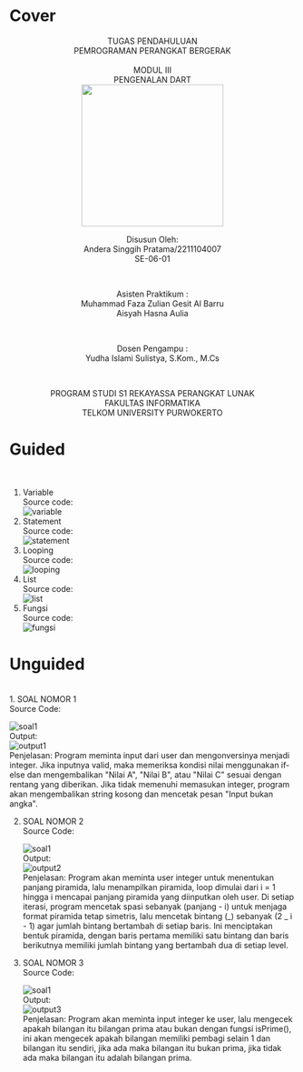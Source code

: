 # Cover

<div align="center">
TUGAS PENDAHULUAN <br>
PEMROGRAMAN PERANGKAT BERGERAK <br>
<br>
MODUL III <br>
PENGENALAN DART <br>

<img src="https://lac.telkomuniversity.ac.id/wp-content/uploads/2021/01/cropped-1200px-Telkom_University_Logo.svg-270x270.png" width="250px">

<br>

Disusun Oleh: <br>
Andera Singgih Pratama/2211104007 <br>
SE-06-01 <br>

<br>

Asisten Praktikum : <br>
Muhammad Faza Zulian Gesit Al Barru <br>
Aisyah Hasna Aulia <br>

<br>

Dosen Pengampu : <br>
Yudha Islami Sulistya, S.Kom., M.Cs <br>

<br>

PROGRAM STUDI S1 REKAYASSA PERANGKAT LUNAK <br>
FAKULTAS INFORMATIKA <br>
TELKOM UNIVERSITY PURWOKERTO <br>

</div>

# Guided

<br>

1. Variable <br>
   Source code: <br>
   ![variable](img/1.png)
   <br>
2. Statement <br>
   Source code: <br>
   ![statement](img/2.png)
   <br>
3. Looping <br>
   Source code: <br>
   ![looping](img/3.png)
   <br>
4. List <br>
   Source code: <br>
   ![list](img/4.png)
   <br>
5. Fungsi <br>
   Source code: <br>
   ![fungsi](img/5.png)
   <br>

# Unguided

<br>
1. SOAL NOMOR 1 <br>
   Source Code: <br>
   
   ![soal1](img/soal1.png)
   <br>
   Output: <br>
   ![output1](img/output1.png)
   <br>
   Penjelasan: 
   Program meminta input dari user dan mengonversinya menjadi integer. Jika inputnya valid, maka memeriksa kondisi nilai menggunakan if-else dan mengembalikan "Nilai A", "Nilai B", atau "Nilai C" sesuai dengan rentang yang diberikan. Jika tidak memenuhi memasukan integer, program akan mengembalikan string kosong dan mencetak pesan "Input bukan angka".

2. SOAL NOMOR 2 <br>
   Source Code: <br>

   ![soal1](img/soal2.png)
   <br>
   Output: <br>
   ![output2](img/output2.png)
   <br>
   Penjelasan:
   Program akan meminta user integer untuk menentukan panjang piramida, lalu menampilkan piramida, loop dimulai dari i = 1 hingga i mencapai panjang piramida yang diinputkan oleh user. Di setiap iterasi, program mencetak spasi sebanyak (panjang - i) untuk menjaga format piramida tetap simetris, lalu mencetak bintang (_) sebanyak (2 _ i - 1) agar jumlah bintang bertambah di setiap baris. Ini menciptakan bentuk piramida, dengan baris pertama memiliki satu bintang dan baris berikutnya memiliki jumlah bintang yang bertambah dua di setiap level.

3. SOAL NOMOR 3 <br>
   Source Code: <br>

   ![soal1](img/soal3.png)
   <br>
   Output: <br>
   ![output3](img/output3.png)
   <br>
   Penjelasan:
   Program akan meminta input integer ke user, lalu mengecek apakah bilangan itu bilangan prima atau bukan dengan fungsi isPrime(), ini akan mengecek apakah bilangan memiliki pembagi selain 1 dan bilangan itu sendiri, jika ada maka bilangan itu bukan prima, jika tidak ada maka bilangan itu adalah bilangan prima.

